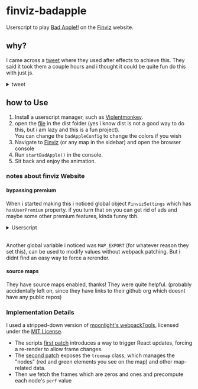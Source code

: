 # finviz-badapple

Userscript to play [Bad Apple!!](https://en.wikipedia.org/wiki/Bad_Apple!!#Use_of_video_as_a_graphical_and_audio_test) on the [Finviz](https://finviz.com/map.ashx) website.

## why?

I came across a [tweet](https://x.com/ZenithVal/status/1910214425966968857) where they used after effects to achieve this. They said it took them a couple hours and i thought it could be quite fun do this with just js.

<details>
<summary>tweet</summary>

![Screenshot of the tweet which has a video reply to someone asking to make bad apple of "this"](https://github.com/user-attachments/assets/35cf5869-06e0-48cc-a6c1-9d5fbc659d71)

</details>

## how to Use

1. Install a userscript manager, such as [Violentmonkey](https://violentmonkey.github.io/get-it/).
2. open the [file](/dist/finviz_badapple.user.js) in the dist folder (yes i know dist is not a good way to do this, but i am lazy and this is a fun project).
</br>You can change the `badAppleConfig` to change the colors if you wish
3. Navigate to [Finviz](https://finviz.com/map.ashx) (or any map in the sidebar) and open the browser console
4. Run `startBadApple()` in the console.
5. Sit back and enjoy the animation.

### notes about finviz Website

#### bypassing premium 

When i started making this i noticed global object `FinvizSettings` which has `hasUserPremium` property. if you turn that on you can get rid of ads and maybe some other premium features, kinda funny tbh.

<details>
<summary>Userscript</summary>

```javascript
// ==UserScript==
// @name        Bypass Finviz Premium
// @namespace   Violentmonkey Scripts
// @match       https://finviz.com/*
// @grant       none
// @version     1.0
// @author      -
// @run-at      document-start
// @description 11.4.2025 klo 13.54.39
// ==/UserScript==

Object.defineProperty(window, "FinvizSettings", {
  configurable: false,
  enumerable: true,
  writable: false,
  value: {
    versionImages: 18,
    hasUserPremium: true,
    name: "",
    email: "",
    nodeChartsDomain: "https://charts2-node.finviz.com",
    hasUserStickyHeader: true,
    adsProvider: Infinity,
    hasRedesignEnabled: true,
    hasDarkTheme: true,
    hasEliteRedesign: true,
    quoteSearchExt: "",
    isJoinBannerVisible: false,
    hasCustomExtendedHoursEnabled: true,
  }
});
```

</details>
</br>

Another global variable i noticed was `MAP_EXPORT` (for whatever reason they set this), can be used to modify values without webpack patching. But i didnt find an easy way to force a rerender.

#### source maps

They have source maps enabled, thanks! They were quite helpful. (probably accidentally left on, since they have links to their github org which doesnt have any public repos)

### Implementation Details

I used a stripped-down version of [moonlight's webpackTools](https://github.com/moonlight-mod/webpackTools), licensed under the [MIT License](https://github.com/moonlight-mod/webpackTools/blob/86f9f7cf99843dd69da86bcea63e7fd0d0a2f766/LICENSE).

- The scripts [first patch](/src/index.js#L4-12) introduces a way to trigger React updates, forcing a re-render to allow frame changes.
- The [second patch](/src/index.js#L13-20) exposes the `treemap` class, which manages the "nodes" (red and green elements you see on the map) and other map-related data.
- Then we fetch the frames which are zeros and ones and precompute each node's `perf` value
